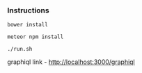 ### Instructions

`bower install`

`meteor npm install`

`./run.sh`

graphiql link - [http://localhost:3000/graphiql](http://localhost:3000/graphiql?query=query%20gith(%24user%3AString!)%7B%0A%20%20github(username%3A%24user)%7B%0A%20%20%20%20id%2C%0A%20%20%20%20name%2C%0A%20%20%20%20public_repos%0A%20%20%7D%0A%7D&operationName=gith&variables=%7B%0A%20%20%22user%22%3A%20%22aruntk%22%0A%7D)
